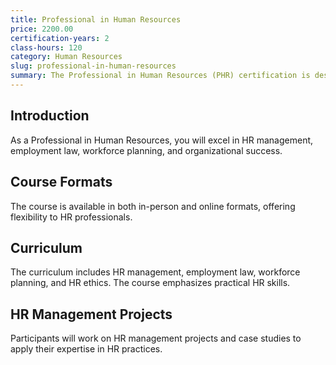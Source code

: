 ```yaml
---
title: Professional in Human Resources
price: 2200.00
certification-years: 2
class-hours: 120
category: Human Resources
slug: professional-in-human-resources
summary: The Professional in Human Resources (PHR) certification is designed for HR professionals. This comprehensive course covers HR management, employment law, and workforce planning. It equips candidates with the skills needed to excel in HR roles and contribute to organizational success.
---
```


## Introduction

As a Professional in Human Resources, you will excel in HR management, employment law, workforce planning, and organizational success.

## Course Formats

The course is available in both in-person and online formats, offering flexibility to HR professionals.

## Curriculum

The curriculum includes HR management, employment law, workforce planning, and HR ethics. The course emphasizes practical HR skills.

## HR Management Projects

Participants will work on HR management projects and case studies to apply their expertise in HR practices.

